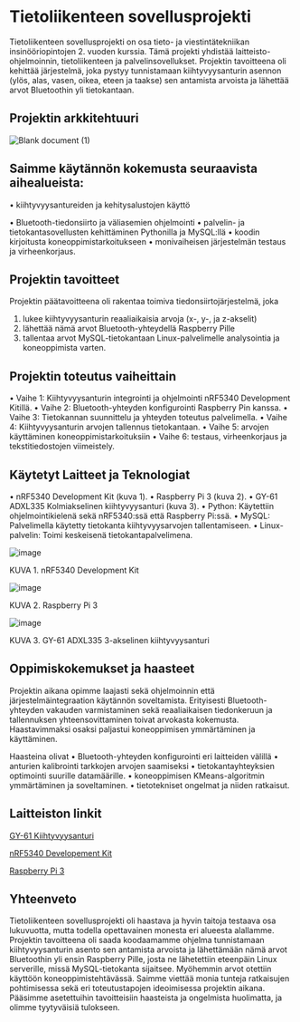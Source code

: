 



# Tietoliikenteen sovellusprojekti
Tietoliikenteen sovellusprojekti on osa tieto- ja viestintätekniikan insinööriopintojen 2. vuoden kurssia. Tämä projekti yhdistää laitteisto-ohjelmoinnin, tietoliikenteen ja palvelinsovellukset. Projektin tavoitteena oli kehittää järjestelmä, joka pystyy tunnistamaan kiihtyvyysanturin asennon (ylös, alas, vasen, oikea, eteen ja taakse) sen antamista arvoista ja lähettää arvot Bluetoothin yli tietokantaan.
## Projektin arkkitehtuuri
![Blank document (1)](https://github.com/user-attachments/assets/f0e6158f-fa61-4aba-8872-5d509d09ca10)
## Saimme käytännön kokemusta seuraavista aihealueista:
•	kiihtyvyysantureiden ja kehitysalustojen käyttö

•	Bluetooth-tiedonsiirto ja väliasemien ohjelmointi
•	palvelin- ja tietokantasovellusten kehittäminen Pythonilla ja MySQL:llä
•	koodin kirjoitusta koneoppimistarkoitukseen
•	monivaiheisen järjestelmän testaus ja virheenkorjaus.

## Projektin tavoitteet
Projektin päätavoitteena oli rakentaa toimiva tiedonsiirtojärjestelmä, joka
1.	lukee kiihtyvyysanturin reaaliaikaisia arvoja (x-, y-, ja z-akselit)
2.	lähettää nämä arvot Bluetooth-yhteydellä Raspberry Pille
3.	tallentaa arvot MySQL-tietokantaan Linux-palvelimelle analysointia ja koneoppimista varten.

## Projektin toteutus vaiheittain
•	Vaihe 1: Kiihtyvyysanturin integrointi ja ohjelmointi nRF5340 Development Kitillä.
•	Vaihe 2: Bluetooth-yhteyden konfigurointi Raspberry Pin kanssa.
•	Vaihe 3: Tietokannan suunnittelu ja yhteyden toteutus palvelimella.
•	Vaihe 4: Kiihtyvyysanturin arvojen tallennus tietokantaan.
•	Vaihe 5: arvojen käyttäminen koneoppimistarkoituksiin
•	Vaihe 6: testaus, virheenkorjaus ja tekstitiedostojen viimeistely.

## Käytetyt Laitteet ja Teknologiat
•	nRF5340 Development Kit (kuva 1).
•	Raspberry Pi 3 (kuva 2).
•	GY-61 ADXL335 Kolmiakselinen kiihtyvyysanturi (kuva 3).
•	Python: Käytettiin ohjelmointikielenä sekä nRF5340:ssä että Raspberry Pi:ssä.
•	MySQL: Palvelimella käytetty tietokanta kiihtyvyysarvojen tallentamiseen.
•	Linux-palvelin: Toimi keskeisenä tietokantapalvelimena.


 ![image](https://github.com/user-attachments/assets/1154c2b3-b45e-4d4b-a344-be6c4a75de87)
 
KUVA 1. nRF5340 Development Kit

 ![image](https://github.com/user-attachments/assets/8a1605dc-d331-468e-a641-49ff65765393)
 
KUVA 2. Raspberry Pi 3

![image](https://github.com/user-attachments/assets/eac1498c-35f9-4b53-ad6c-eb86f3152ad3)
 
KUVA 3. GY-61 ADXL335 3-akselinen kiihtyvyysanturi

## Oppimiskokemukset ja haasteet
Projektin aikana opimme laajasti sekä ohjelmoinnin että järjestelmäintegraation käytännön soveltamista. Erityisesti Bluetooth-yhteyden vakauden varmistaminen sekä reaaliaikaisen tiedonkeruun ja tallennuksen yhteensovittaminen toivat arvokasta kokemusta. Haastavimmaksi osaksi paljastui koneoppimisen ymmärtäminen ja käyttäminen.

Haasteina olivat
•	Bluetooth-yhteyden konfigurointi eri laitteiden välillä
•	anturien kalibrointi tarkkojen arvojen saamiseksi
•	tietokantayhteyksien optimointi suurille datamäärille.
•	koneoppimisen KMeans-algoritmin ymmärtäminen ja soveltaminen.
•	tietotekniset ongelmat ja niiden ratkaisut.

## Laitteiston linkit
[GY-61 Kiihtyvyysanturi](https://www.spelektroniikka.fi/p23824-gy-61-adxl335-3-akselinen-kiihtyvyysanturi-fi.html)

[nRF5340 Developement Kit](https://www.nordicsemi.com/Products/Development-hardware/nRF5340-DK)

[Raspberry Pi 3](https://www.raspberrypi.com/products/raspberry-pi-3-model-b-plus/)

## Yhteenveto
Tietoliikenteen sovellusprojekti oli haastava ja hyvin taitoja testaava osa lukuvuotta, mutta todella opettavainen monesta eri alueesta alallamme. Projektin tavoitteena oli saada koodaamamme ohjelma tunnistamaan kiihtyvyysanturin asento sen antamista arvoista ja lähettämään nämä arvot Bluetoothin yli ensin Raspberry Pille, josta ne lähetettiin eteenpäin Linux serverille, missä MySQL-tietokanta sijaitsee. Myöhemmin arvot otettiin käyttöön koneoppimistehtävässä. Saimme viettää monia tunteja ratkaisujen pohtimisessa sekä eri toteutustapojen ideoimisessa projektin aikana.  Pääsimme asetettuihin tavoitteisiin haasteista ja ongelmista huolimatta, ja olimme tyytyväisiä tulokseen.
